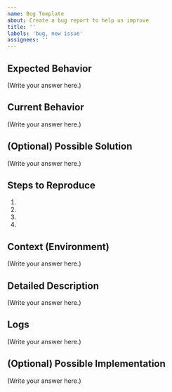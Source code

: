 ```yaml
---
name: Bug Template
about: Create a bug report to help us improve
title: ''
labels: 'bug, new issue'
assignees: ''
---
```


<!--- Please DO NOT remove the automatically added 'new issue' label -->
<!--- Provide a general summary of the issue in the Title above -->

## Expected Behavior

<!--- Tell us what should happen -->

(Write your answer here.)

## Current Behavior

<!--- Tell us what happens instead of the expected behavior -->

(Write your answer here.)

## (Optional) Possible Solution

<!--- Not obligatory, but suggest a fix/reason for the bug, -->

(Write your answer here.)

## Steps to Reproduce

<!--- Provide a link to a live example, or an unambiguous set of steps to -->
<!--- reproduce this bug. Include code to reproduce, if relevant -->

1.
2.
3.
4.

## Context (Environment)

<!--- How has this issue affected you? What are you trying to accomplish? -->
<!--- Providing context helps us come up with a solution that is most useful in the real world -->
<!--- Provide a general summary of the issue in the Title above -->

(Write your answer here.)

## Detailed Description

<!--- Provide a detailed description of the change or addition you are proposing -->
<!-- For example:
- Device: [e.g. iPhone6]
- OS: [e.g. iOS8.1]
- Browser [e.g. stock browser, safari]
- Version [e.g. 22] -->

(Write your answer here.)

## Logs

<!--- Obligatory if the bug occurred while running HOPR Chat, please attach to this issue the file named "log" or "log.txt" produced in your "hopr-chat" folder. -->

(Write your answer here.)

## (Optional) Possible Implementation

<!--- Not obligatory, but suggest an idea for implementing addition or change -->

(Write your answer here.)